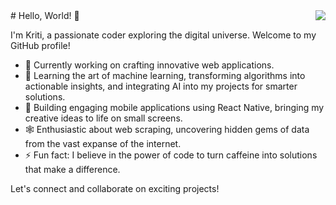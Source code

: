 <img align="right" src="https://github-readme-stats.vercel.app/api?username=beingkriti&show_icons=true&icon_color=CE1D2D&text_color=718096&bg_color=00000000&hide_title=true&hide_border=true" />
# Hello, World! 👋

I'm Kriti, a passionate coder exploring the digital universe. Welcome to my GitHub profile!

- 🔭 Currently working on crafting innovative web applications.
- 🌱 Learning the art of machine learning, transforming algorithms into actionable insights, and integrating AI into my projects for smarter solutions.
- 📱 Building engaging mobile applications using React Native, bringing my creative ideas to life on small screens.
- 🕸️ Enthusiastic about web scraping, uncovering hidden gems of data from the vast expanse of the internet.
- ⚡ Fun fact: I believe in the power of code to turn caffeine into solutions that make a difference.

Let's connect and collaborate on exciting projects!


<!---
beingkriti/beingkriti is a ✨ special ✨ repository because its `README.md` (this file) appears on your GitHub profile.
You can click the Preview link to take a look at your changes.
--->
